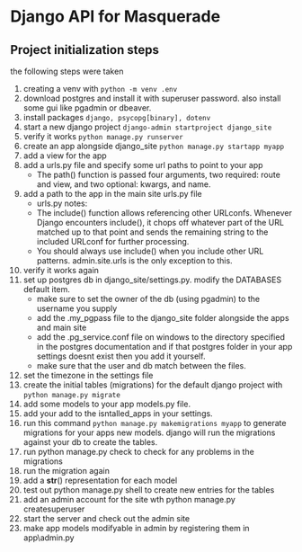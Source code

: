 # Django API for Masquerade

## Project initialization steps
the following steps were taken
1. creating a venv with `python -m venv .env`
2. download postgres and install it with superuser password. also install some gui like pgadmin or dbeaver.
3. install packages `django, psycopg[binary], dotenv`
4. start a new django project `django-admin startproject django_site`
5. verify it works `python manage.py runserver`
6. create an app alongside django_site `python manage.py startapp myapp`
7. add a view for the app
8. add a urls.py file and specify some url paths to point to your app
    - The path() function is passed four arguments, two required: route and view, and two optional: kwargs, and name.
9.  add a path to the app in the main site urls.py file
    - urls.py notes:
    - The include() function allows referencing other URLconfs. Whenever Django encounters include(), it chops off whatever part of the URL matched up to that point and sends the remaining string to the included URLconf for further processing.
    - You should always use include() when you include other URL patterns. admin.site.urls is the only exception to this.
10. verify it works again
11. set up postgres db in django_site/settings.py. modify the DATABASES default item.
    - make sure to set the owner of the db (using pgadmin) to the username you supply
    - add the .my_pgpass file to the django_site folder alongside the apps and main site
    - add the .pg_service.conf file on windows to the directory specified in the postgres documentation and if that postgres folder in your app settings doesnt exist then you add it yourself.
    - make sure that the user and db match between the files.
12. set the timezone in the settings file
13. create the initial tables (migrations) for the default django project with `python manage.py migrate`
14. add some models to your app models.py file. 
15. add your add to the isntalled_apps in your settings.
16. run this command `python manage.py makemigrations myapp` to generate migrations for your apps new models. django will run the migrations against your db to create the tables.
17. run python manage.py check to check for any problems in the migrations
18. run the migration again 
19. add a __str__() representation for each model
20. test out python manage.py shell to create new entries for the tables
21. add an admin account for the site wth python manage.py createsuperuser
22. start the server and check out the admin site
23. make app models modifyable in admin by registering them in app\admin.py